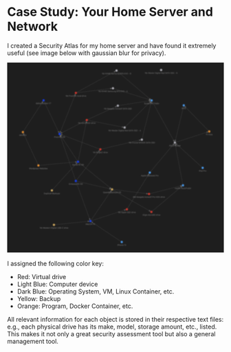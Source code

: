 # Case Study: Your Home Server and Network

I created a Security Atlas for my home server and have found it extremely useful (see image below with gaussian blur for privacy).

<p align="center">
<img src="_utilities/case-study-home-server.jpg" alt="map" title="map" />
</p>

I assigned the following color key:
- Red: Virtual drive
- Light Blue: Computer device
- Dark Blue: Operating System, VM, Linux Container, etc.
- Yellow: Backup
- Orange: Program, Docker Container, etc.

All relevant information for each object is stored in their respective text files: e.g., each physical drive has its make, model, storage amount, etc., listed. This makes it not only a great security assessment tool but also a general management tool.
